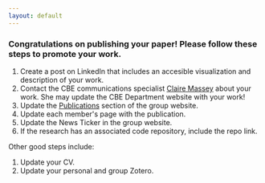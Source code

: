 ```yaml
---
layout: default
---
```


### Congratulations on publishing your paper! Please follow these steps to promote your work.

1. Create a post on LinkedIn that includes an accesible visualization and description of your work.
2. Contact the CBE communications specialist [Claire Massey](https://directory.engr.wisc.edu/che/Staff/Massey_Claire/) about your work. She may update the CBE Department website with your work!
3. Update the [Publications](/publications/) section of the group website.
4. Update each member's page with the publication.
5. Update the News Ticker in the group website.
6. If the research has an associated code repository, include the repo link.

Other good steps include:
1. Update your CV.
2. Update your personal and group Zotero.
